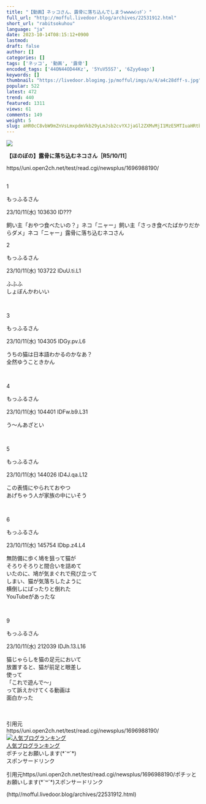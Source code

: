 ```yaml
---
title: "【動画】ネッコさん、露骨に落ち込んでしまうwwwwｼｮﾎﾞﾝ "
full_url: "http://mofful.livedoor.blog/archives/22531912.html"
short_url: "rabitsokuhou"
language: "ja"
date: 2023-10-14T08:15:12+0900
lastmod: 
draft: false
author: []
categories: []
tags: ['ネッコ', '動画', '露骨']
encoded_tags: ['44ON44OD44Kz', '5YuV55S7', '6Zyy6aqo']
keywords: []
thumbnail: "https://livedoor.blogimg.jp/mofful/imgs/a/4/a4c28dff-s.jpg"
popular: 522
latest: 472
trend: 440
featured: 1311
views: 61
comments: 149
weight: 5
slug: aHR0cC8vbW9mZnVsLmxpdmVkb29yLmJsb2cvYXJjaGl2ZXMvMjI1MzE5MTIuaHRtbA==
---
```


![](https://livedoor.blogimg.jp/mofful/imgs/a/4/a4c28dff-s.jpg)

<div><p><b><p>【ほのぼの】露骨に落ち込むネコさん［R5/10/11］</p></b> https//uni.open2ch.net/test/read.cgi/newsplus/1696988190/</p><p class='t_h'><br>1 <p>もっふるさん</p> <p> 23/10/11(水) 103630 ID???</p></p><p>飼い主「おやつ食べたいの？」ネコ「ニャー」飼い主「さっき食べたばかりだからダメ」ネコ「ニャー」露骨に落ち込むネコさん</p><p class='t_h'>2 <p>もっふるさん</p> <p> 23/10/11(水) 103722 IDuU.ti.L1</p></p> <p class='t_b'> ふふふ<br>しょぼんかわいい </p><br> <p class='t_h'>3 <p>もっふるさん</p> <p> 23/10/11(水) 104305 IDGy.pv.L6</p></p> <p class='t_b'> うちの猫は日本語わかるのかなあ？<br>全然ゆうこときかん </p><br> <p class='t_h'>4 <p>もっふるさん</p> <p> 23/10/11(水) 104401 IDFw.b9.L31</p></p> <p class='t_b'> う～んあざとい </p><br> <p class='t_h'>5 <p>もっふるさん</p> <p> 23/10/11(水) 144026 ID4J.qa.L12</p></p><p class='t_b'>この表情にやられておやつ<br>あげちゃう人が家族の中にいそう </p><br> <p class='t_h'>6 <p>もっふるさん</p> <p> 23/10/11(水) 145754 IDbp.z4.L4</p></p> <p class='t_b'> 無防備に歩く鳩を狙って猫が<br>そろりそろりと間合いを詰めて<br>いたのに、鳩が気まぐれで飛び立って<br>しまい、猫が気落ちしたように<br>横倒しにぱったりと倒れた<br>YouTubeがあったな </p><br> <p class='t_h'>9 <p>もっふるさん</p> <p> 23/10/11(水) 212039 IDJh.13.L16</p></p> <p class='t_b'> 猫じゃらしを猫の足元において<br>放置すると、猫が前足と眼差し<br>使って<br>「これで遊んで～」<br>って訴えかけてくる動画は<br>面白かった </p><br> <br>引用元<br>https//uni.open2ch.net/test/read.cgi/newsplus/1696988190/<br><a href='//blog.with2.net/link/?2036932'><img title='人気ブログランキング' src='https//blog.with2.net/img/banner/banner_21.gif'></a><br><a href='//blog.with2.net/link/?2036932'>人気ブログランキング</a><br>ポチッとお願いします(*´꒳`*)<br>スポンサードリンク<br><img alt='' src='https//www11.a8.net/0.gif?a8mat=3BDUGQ+4RHMA+2HOM+BS629' height='1' width='1' border='0'> <p>引用元https//uni.open2ch.net/test/read.cgi/newsplus/1696988190/ポチッとお願いします(*´꒳`*)スポンサードリンク</p></div>

(http//mofful.livedoor.blog/archives/22531912.html)
